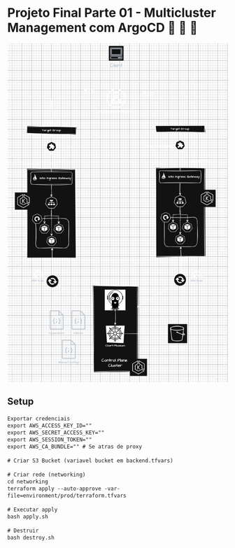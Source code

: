 # Projeto Final Parte 01 - Multicluster Management com ArgoCD :rocket: :rocket: :rocket: 

![ArgoCD](/assets/projeto-final-argocd-workload.drawio.png)

## Setup
```shell
Exportar credenciais
export AWS_ACCESS_KEY_ID=""
export AWS_SECRET_ACCESS_KEY=""
export AWS_SESSION_TOKEN=""
export AWS_CA_BUNDLE="" # Se atras de proxy

# Criar S3 Bucket (variavel bucket em backend.tfvars)

# Criar rede (networking)
cd networking
terraform apply --auto-approve -var-file=environment/prod/terraform.tfvars

# Executar apply
bash apply.sh

# Destruir
bash destroy.sh
```